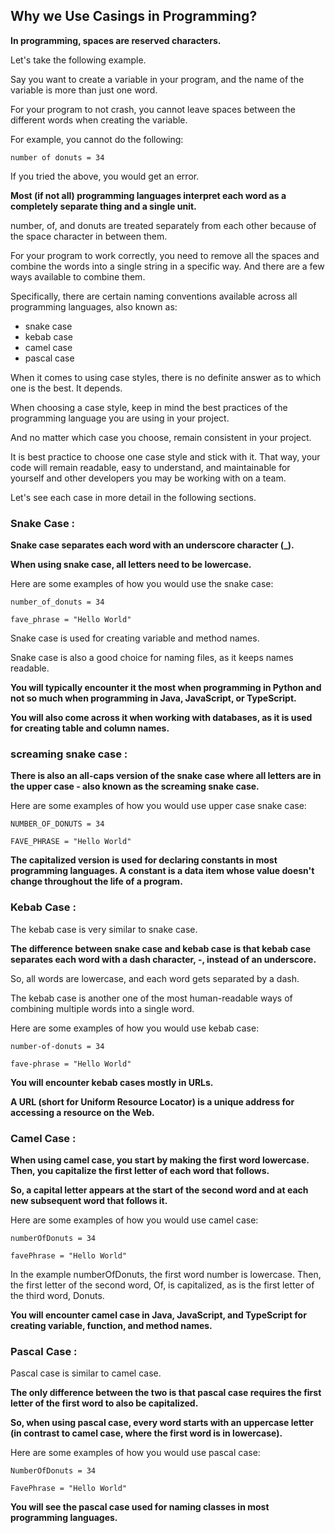 ## Why we Use Casings in Programming?

**In programming, spaces are reserved characters.**

Let's take the following example.

Say you want to create a variable in your program, and the name of the variable is more than just one word.

For your program to not crash, you cannot leave spaces between the different words when creating the variable.

For example, you cannot do the following:
```
number of donuts = 34
```
If you tried the above, you would get an error.

**Most (if not all) programming languages interpret each word as a completely separate thing and a single unit.**

number, of, and donuts are treated separately from each other because of the space character in between them.

For your program to work correctly, you need to remove all the spaces and combine the words into a single string in a specific way. And there are a few ways available to combine them.

Specifically, there are certain naming conventions available across all programming languages, also known as:

- snake case
- kebab case
- camel case
- pascal case

When it comes to using case styles, there is no definite answer as to which one is the best. It depends.

When choosing a case style, keep in mind the best practices of the programming language you are using in your project.

And no matter which case you choose, remain consistent in your project.

It is best practice to choose one case style and stick with it. That way, your code will remain readable, easy to understand, and maintainable for yourself and other developers you may be working with on a team.

Let's see each case in more detail in the following sections.

### Snake Case :

**Snake case separates each word with an underscore character (_).**

**When using snake case, all letters need to be lowercase.**

Here are some examples of how you would use the snake case:
```
number_of_donuts = 34

fave_phrase = "Hello World"
```

Snake case is used for creating variable and method names.

Snake case is also a good choice for naming files, as it keeps names readable.

**You will typically encounter it the most when programming in Python and not so much when programming in Java, JavaScript, or TypeScript.**

**You will also come across it when working with databases, as it is used for creating table and column names.**

### screaming snake case :

**There is also an all-caps version of the snake case where all letters are in the upper case - also known as the screaming snake case.**

Here are some examples of how you would use upper case snake case:
```
NUMBER_OF_DONUTS = 34

FAVE_PHRASE = "Hello World"
```

**The capitalized version is used for declaring constants in most programming languages. A constant is a data item whose value doesn't change throughout the life of a program.**

### Kebab Case :

The kebab case is very similar to snake case.

**The difference between snake case and kebab case is that kebab case separates each word with a dash character, -, instead of an underscore.**

So, all words are lowercase, and each word gets separated by a dash.

The kebab case is another one of the most human-readable ways of combining multiple words into a single word.

Here are some examples of how you would use kebab case:
```
number-of-donuts = 34

fave-phrase = "Hello World"
```

**You will encounter kebab cases mostly in URLs.**

**A URL (short for Uniform Resource Locator) is a unique address for accessing a resource on the Web.**

### Camel Case :

**When using camel case, you start by making the first word lowercase. Then, you capitalize the first letter of each word that follows.**

**So, a capital letter appears at the start of the second word and at each new subsequent word that follows it.**

Here are some examples of how you would use camel case:
```
numberOfDonuts = 34

favePhrase = "Hello World"
```
In the example numberOfDonuts, the first word number is lowercase. Then, the first letter of the second word, Of, is capitalized, as is the first letter of the third word, Donuts.

**You will encounter camel case in Java, JavaScript, and TypeScript for creating variable, function, and method names.**

### Pascal Case :

Pascal case is similar to camel case.

**The only difference between the two is that pascal case requires the first letter of the first word to also be capitalized.**

**So, when using pascal case, every word starts with an uppercase letter (in contrast to camel case, where the first word is in lowercase).**

Here are some examples of how you would use pascal case:
```
NumberOfDonuts = 34

FavePhrase = "Hello World"
```

**You will see the pascal case used for naming classes in most programming languages.**
